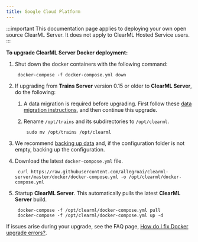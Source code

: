 ```yaml
---
title: Google Cloud Platform
---
```


:::important
This documentation page applies to deploying your own open source ClearML Server. It does not apply to ClearML Hosted Service users.
:::

**To upgrade ClearML Server Docker deployment:**

1. Shut down the docker containers with the following command:

        docker-compose -f docker-compose.yml down
        
1. If upgrading from **Trains Server** version 0.15 or older to **ClearML Server**, do the following:

    1. A data migration is required before upgrading. First follow these [data migration instructions](clearml_server_es7_migration.md), 
       and then continue this upgrade.
       
    1. Rename `/opt/trains` and its subdirectories to `/opt/clearml`.
   
            sudo mv /opt/trains /opt/clearml

1. We recommend [backing up data](clearml_server_gcp.md#backing-up-and-restoring-data-and-configuration) and, if the configuration folder is 
   not empty, backing up the configuration.

1. Download the latest `docker-compose.yml` file.

        curl https://raw.githubusercontent.com/allegroai/clearml-server/master/docker/docker-compose.yml -o /opt/clearml/docker-compose.yml

1. Startup **ClearML Server**. This automatically pulls the latest **ClearML Server** build.
        
        docker-compose -f /opt/clearml/docker-compose.yml pull
        docker-compose -f /opt/clearml/docker-compose.yml up -d
        
If issues arise during your upgrade, see the FAQ page, [How do I fix Docker upgrade errors?](../faq.md#common-docker-upgrade-errors).
